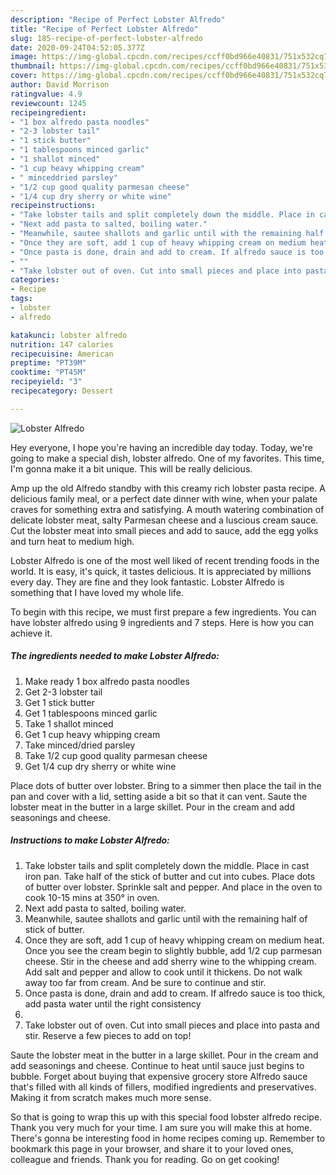 ```yaml
---
description: "Recipe of Perfect Lobster Alfredo"
title: "Recipe of Perfect Lobster Alfredo"
slug: 185-recipe-of-perfect-lobster-alfredo
date: 2020-09-24T04:52:05.377Z
image: https://img-global.cpcdn.com/recipes/ccff0bd966e40831/751x532cq70/lobster-alfredo-recipe-main-photo.jpg
thumbnail: https://img-global.cpcdn.com/recipes/ccff0bd966e40831/751x532cq70/lobster-alfredo-recipe-main-photo.jpg
cover: https://img-global.cpcdn.com/recipes/ccff0bd966e40831/751x532cq70/lobster-alfredo-recipe-main-photo.jpg
author: David Morrison
ratingvalue: 4.9
reviewcount: 1245
recipeingredient:
- "1 box alfredo pasta noodles"
- "2-3 lobster tail"
- "1 stick butter"
- "1 tablespoons minced garlic"
- "1 shallot minced"
- "1 cup heavy whipping cream"
- " minceddried parsley"
- "1/2 cup good quality parmesan cheese"
- "1/4 cup dry sherry or white wine"
recipeinstructions:
- "Take lobster tails and split completely down the middle. Place in cast iron pan. Take half of the stick of butter and cut into cubes. Place dots of butter over lobster. Sprinkle salt and pepper. And place in the oven to cook 10-15 mins at 350° in oven."
- "Next add pasta to salted, boiling water."
- "Meanwhile, sautee shallots and garlic until with the remaining half of stick of butter."
- "Once they are soft, add 1 cup of heavy whipping cream on medium heat. Once you see the cream begin to slightly bubble, add 1/2 cup parmesan cheese. Stir in the cheese and add sherry wine to the whipping cream. Add salt and pepper and allow to cook until it thickens.  Do not walk away too far from cream. And be sure to continue and stir."
- "Once pasta is done, drain and add to cream. If alfredo sauce is too thick, add pasta water until the right consistency"
- ""
- "Take lobster out of oven. Cut into small pieces and place into pasta and stir. Reserve a few pieces to add on top!"
categories:
- Recipe
tags:
- lobster
- alfredo

katakunci: lobster alfredo 
nutrition: 147 calories
recipecuisine: American
preptime: "PT39M"
cooktime: "PT45M"
recipeyield: "3"
recipecategory: Dessert

---
```



![Lobster Alfredo](https://img-global.cpcdn.com/recipes/ccff0bd966e40831/751x532cq70/lobster-alfredo-recipe-main-photo.jpg)

Hey everyone, I hope you're having an incredible day today. Today, we're going to make a special dish, lobster alfredo. One of my favorites. This time, I'm gonna make it a bit unique. This will be really delicious.

Amp up the old Alfredo standby with this creamy rich lobster pasta recipe. A delicious family meal, or a perfect date dinner with wine, when your palate craves for something extra and satisfying. A mouth watering combination of delicate lobster meat, salty Parmesan cheese and a luscious cream sauce. Cut the lobster meat into small pieces and add to sauce, add the egg yolks and turn heat to medium high.

Lobster Alfredo is one of the most well liked of recent trending foods in the world. It is easy, it's quick, it tastes delicious. It is appreciated by millions every day. They are fine and they look fantastic. Lobster Alfredo is something that I have loved my whole life.


To begin with this recipe, we must first prepare a few ingredients. You can have lobster alfredo using 9 ingredients and 7 steps. Here is how you can achieve it.

<!--inarticleads1-->

##### The ingredients needed to make Lobster Alfredo:

1. Make ready 1 box alfredo pasta noodles
1. Get 2-3 lobster tail
1. Get 1 stick butter
1. Get 1 tablespoons minced garlic
1. Take 1 shallot minced
1. Get 1 cup heavy whipping cream
1. Take  minced/dried parsley
1. Take 1/2 cup good quality parmesan cheese
1. Get 1/4 cup dry sherry or white wine


Place dots of butter over lobster. Bring to a simmer then place the tail in the pan and cover with a lid, setting aside a bit so that it can vent. Saute the lobster meat in the butter in a large skillet. Pour in the cream and add seasonings and cheese. 

<!--inarticleads2-->

##### Instructions to make Lobster Alfredo:

1. Take lobster tails and split completely down the middle. Place in cast iron pan. Take half of the stick of butter and cut into cubes. Place dots of butter over lobster. Sprinkle salt and pepper. And place in the oven to cook 10-15 mins at 350° in oven.
1. Next add pasta to salted, boiling water.
1. Meanwhile, sautee shallots and garlic until with the remaining half of stick of butter.
1. Once they are soft, add 1 cup of heavy whipping cream on medium heat. Once you see the cream begin to slightly bubble, add 1/2 cup parmesan cheese. Stir in the cheese and add sherry wine to the whipping cream. Add salt and pepper and allow to cook until it thickens.  Do not walk away too far from cream. And be sure to continue and stir.
1. Once pasta is done, drain and add to cream. If alfredo sauce is too thick, add pasta water until the right consistency
1. 
1. Take lobster out of oven. Cut into small pieces and place into pasta and stir. Reserve a few pieces to add on top!


Saute the lobster meat in the butter in a large skillet. Pour in the cream and add seasonings and cheese. Continue to heat until sauce just begins to bubble. Forget about buying that expensive grocery store Alfredo sauce that&#39;s filled with all kinds of fillers, modified ingredients and preservatives. Making it from scratch makes much more sense. 

So that is going to wrap this up with this special food lobster alfredo recipe. Thank you very much for your time. I am sure you will make this at home. There's gonna be interesting food in home recipes coming up. Remember to bookmark this page in your browser, and share it to your loved ones, colleague and friends. Thank you for reading. Go on get cooking!
